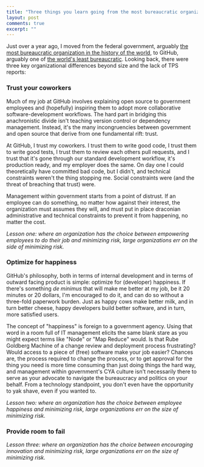 ```yaml
---
title: "Three things you learn going from the most bureaucratic organization in the world to the least"
layout: post
comments: true
excerpt: ""
---
```


Just over a year ago, I moved from the federal government, arguably [the most bureaucratic organization in the history of the world](http://www.washingtonpost.com/sf/national/2014/03/22/sinkhole-of-bureaucracy/), to GitHub, arguably one of [the world's least bureaucratic](http://www.fastcolabs.com/3020181/open-company/inside-githubs-super-lean-management-strategy-and-how-it-drives-innovation). Looking back, there were three key organizational differences beyond size and the lack of TPS reports:

### Trust your coworkers

Much of my job at GitHub involves explaining open source to government employees and (hopefully) inspiring them to adopt more collaborative software-development workflows. The hard part in bridging this anachronistic divide isn't teaching version control or dependency management. Instead, it's the many incongruencies between government and open source that derive from one fundamental rift: trust.

At GitHub, I trust my coworkers. I trust them to write good code, I trust them to write good tests, I trust them to review each others pull requests, and I trust that it's gone through our standard development workflow, it's production ready, and my employer does the same. On day one I could theoretically have committed bad code, but I didn't, and technical constraints weren't the thing stopping me. Social constraints were (and the threat of breaching that trust) were.

Management within government starts from a point of distrust. If an employee can do something, no matter how against their interest, the organization must assumes they will, and must put in place draconian administrative and technical constraints to prevent it from happening, no matter the cost.

*Lesson one: where an organization has the choice between empowering employees to do their job and minimizing risk, large organizations err on the side of minimizing risk.*

### Optimize for happiness

GitHub's philosophy, both in terms of internal development and in terms of outward facing product is simple: optimize for (developer) happiness. If there's something *de minimus* that will make me better at my job, be it 20 minutes or 20 dollars, I'm encouraged to do it, and can do so without a three-fold paperwork burden. Just as happy cows make better milk, and in turn better cheese, happy developers build better software, and in turn, more satisfied users.

The concept of "happiness" is foreign to a government agency. Using that word in a room full of IT management elicits the same blank stare as you might expect terms like "Node" or "Map Reduce" would. Is that Rube Goldberg Machine of a change review and deployment process frustrating? Would access to a piece of (free) software make your job easier? Chances are, the process required to change the process, or to get approval for the thing you need is more time consuming than just doing things the hard way, and management within government's CYA culture isn't necessarily there to serve as your advocate to navigate the bureaucracy and politics on your behalf. From a technology standpoint, you don't even have the opportunity to yak shave, even if you wanted to.

*Lesson two: where an organization has the choice between employee happiness and minimizing risk, large organizations err on the size of minimizing risk.*

### Provide room to fail

*Lesson three: where an organization has the choice between encouraging innovation and minimizing risk, large organizations err on the size of minimizing risk.*
